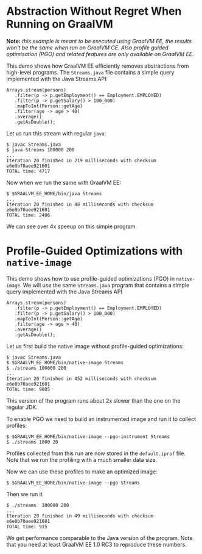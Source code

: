 # Abstraction Without Regret When Running on GraalVM

**Note:** _this example is meant to be executed using GraalVM EE, the results won't be the same when run on GraalVM CE. Also profile guided optimisation (PGO) and related features are only available on GraalVM EE._

This demo shows how GraalVM EE efficiently removes abstractions from high-level programs. The `Streams.java` file contains a simple query implemented with the Java Streams API:
```
Arrays.stream(persons)
   .filter(p -> p.getEmployment() == Employment.EMPLOYED)
   .filter(p -> p.getSalary() > 100_000)
   .mapToInt(Person::getAge)
   .filter(age -> age > 40)
   .average()
   .getAsDouble();
```

Let us run this stream with regular `java`:
```
$ javac Streams.java
$ java Streams 100000 200
...
Iteration 20 finished in 219 milliseconds with checksum e6e0b70aee921601
TOTAL time: 4717
```

Now when we run the same with GraalVM EE:
```
$ $GRAALVM_EE_HOME/bin/java Streams
...
Iteration 20 finished in 48 milliseconds with checksum e6e0b70aee921601
TOTAL time: 2406
```

We can see over 4x speeup on this simple program.

# Profile-Guided Optimizations with `native-image`

This demo shows how to use profile-guided optimizations (PGO) in `native-image`. We will use the same `Streams.java` program that contains a simple query implemented with the Java Streams API
```
Arrays.stream(persons)
   .filter(p -> p.getEmployment() == Employment.EMPLOYED)
   .filter(p -> p.getSalary() > 100_000)
   .mapToInt(Person::getAge)
   .filter(age -> age > 40)
   .average()
   .getAsDouble();
```

Let us first build the native image without profile-guided optimizations:
```
$ javac Streams.java
$ $GRAALVM_EE_HOME/bin/native-image Streams
$ ./streams 100000 200
...
Iteration 20 finished in 452 milliseconds with checksum e6e0b70aee921601
TOTAL time: 9085
```
This version of the program runs about 2x slower than the one on the regular JDK.

To enable PGO we need to build an instrumented image and run it to collect profiles:
```
$ $GRAALVM_EE_HOME/bin/native-image --pgo-instrument Streams
$ ./streams 1000 20
```
Profiles collected from this run are now stored in the `default.iprof` file. Note that we run the profiling with a much smaller data size.

Now we can use these profiles to make an optimized image:
```
$ $GRAALVM_EE_HOME/bin/native-image --pgo Streams
```
Then we run it
```
$ ./streams  100000 200
...
Iteration 20 finished in 49 milliseconds with checksum e6e0b70aee921601
TOTAL time: 915
```

We get performance comparable to the Java version of the program. Note that you need at least GraalVM EE 1.0 RC3 to reproduce these numbers.